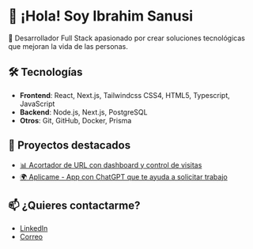 # 👋 ¡Hola! Soy Ibrahim Sanusi

🎯 Desarrollador Full Stack apasionado por crear soluciones tecnológicas que mejoran la vida de las personas.

## 🛠️ Tecnologías
- **Frontend**: React, Next.js, Tailwindcss CSS4, HTML5, Typescript, JavaScript
- **Backend**: Node.js, Next.js, PostgreSQL
- **Otros**: Git, GitHub, Docker, Prisma

## 📌 Proyectos destacados
- [📊 Acortador de URL con dashboard y control de visitas](https://github.com/ibraSanusi/urlshorter)
- [🌍 Aplicame - App con ChatGPT que te ayuda a solicitar trabajo](https://github.com/ibraSanusi/aplicame)

## 📫 ¿Quieres contactarme?
- [LinkedIn](https://www.linkedin.com/in/ibrahim-ayodeji-sanusi-0208112a7/)
- [Correo](mailto:ibrahimsanusi.dev@gmail.com)
